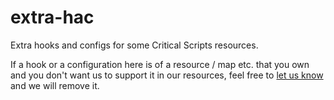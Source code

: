 # extra-hac
Extra hooks and configs for some Critical Scripts resources.

If a hook or a configuration here is of a resource / map etc. that you own and you don't want us to support it in our resources, feel free to [let us know](https://criticalscripts.shop/contact-us) and we will remove it.
